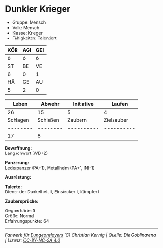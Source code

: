 # Dunkler Krieger  
- Gruppe: Mensch  
- Volk: Mensch  
- Klasse: Krieger  
- Fähigkeiten: Talentiert  


| KÖR | AGI | GEI |  
| --- | --- | --- |  
| 8   | 6   | 6   |
| ST  | BE  | VE  |  
| 6   | 0   | 1   |
| HÄ  | GE  | AU  |  
| 5   | 2   | 0   |


| Leben    | Abwehr   | Initiative | Laufen     |
| -------- | -------- | ---------- | ---------- |
| 26       | 15       | 5          | 4          |
| Schlagen | Schießen | Zaubern    | Zielzauber |
| -------- | -------- | ---------- | ---------- |
| 17       | 8        |            |            |

**Bewaffnung:**  
Langschwert (WB+2)

**Panzerung:**  
Lederpanzer (PA+1), Metallhelm (PA+1, INI-1)

**Ausrüstung:**  


**Talente:**  
Diener der Dunkelheit II, Einstecker I, Kämpfer I

**Zaubersprüche:**  


Gegnerhärte: 5  
Größe: Normal  
Erfahrungspunkte: 64  



___
*Fanwerk für [Dungeonslayers](https://www.dungeonslayers.net/) (C) Christian Kennig | Quelle: Die Goblinarena | Lizenz: [CC-BY-NC-SA 4.0](https://creativecommons.org/licenses/by-nc-sa/4.0/deed.de)*